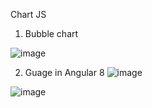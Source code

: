 Chart JS

1. Bubble chart

![image](https://user-images.githubusercontent.com/47694362/144741128-c0db739b-f69a-461b-a042-28796c63ae6b.png)

2. Guage in Angular 8
![image](https://user-images.githubusercontent.com/47694362/144741153-fba2fa25-a9a7-4ad6-b2d9-355f0e078772.png)


![image](https://user-images.githubusercontent.com/47694362/144741166-c5b65b17-baa4-45f0-9b54-758d88608676.png)
